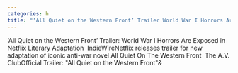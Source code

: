 ```yaml
---
categories: h
title: "‘All Quiet on the Western Front’ Trailer World War I Horrors Are Exposed in Netflix Literary Adaptation  IndieWire"
---
```

‘All Quiet on the Western Front’ Trailer: World War I Horrors Are Exposed in Netflix Literary Adaptation&nbsp;&nbsp;IndieWireNetflix releases trailer for new adaptation of iconic anti-war novel All Quiet On The Western Front&nbsp;&nbsp;The A.V. ClubOfficial Trailer: "All Quiet on the Western Front"&